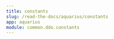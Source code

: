 ```yaml
---
title: constants
slug: /read-the-docs/aquarius/constants
app: aquarius
module: common.ddo.constants
---
```

